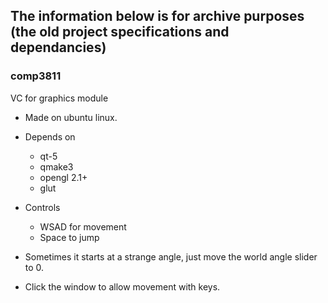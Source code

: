 ## The information below is for archive purposes (the old project specifications and dependancies)

### comp3811

VC for graphics module  

* Made on ubuntu linux.

* Depends on  
  * qt-5  
  * qmake3  
  * opengl 2.1+  
  * glut  

* Controls  
  * WSAD for movement  
  * Space to jump  

* Sometimes it starts at a strange angle, just move the world angle slider to 0.  
* Click the window to allow movement with keys.
